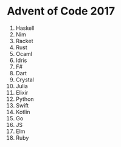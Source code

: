 # Advent of Code 2017

1. Haskell
1. Nim
1. Racket
1. Rust
1. Ocaml
1. Idris
1. F#
1. Dart
1. Crystal
1. Julia
1. Elixir
1. Python
1. Swift
1. Kotlin
1. Go
1. JS
1. Elm
1. Ruby
